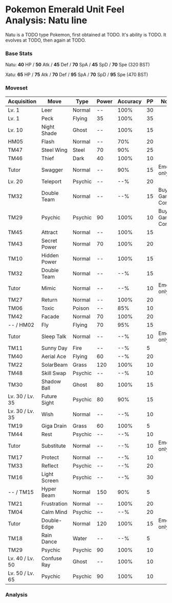 # Pokemon Emerald Unit Feel Analysis: Natu line

Natu is a TODO type Pokemon, first obtained at TODO. It's ability is TODO. It evolves at TODO, then again at TODO.

### Base Stats

Natu: **40** HP / **50** Atk / **45** Def / **70** SpA / **45** SpD / **70** Spe (320 BST)

Xatu: **65** HP / **75** Atk / **70** Def / **95** SpA / **70** SpD / **95** Spe (470 BST)

### Moveset

|Acquisition    |Move        |Type   |Power|Accuracy|PP |Notes                    |
|---            |---         |---    |---  |---     |---|---                      |
|Lv. 1          |Leer        |Normal |--   |100%    |30 |                         |
|Lv. 1          |Peck        |Flying |35   |100%    |35 |                         |
|Lv. 10         |Night Shade |Ghost  |--   |100%    |15 |                         |
|HM05           |Flash       |Normal |--   |70%     |20 |                         |
|TM47           |Steel Wing  |Steel  |70   |90%     |25 |                         |
|TM46           |Thief       |Dark   |40   |100%    |10 |                         |
|Tutor          |Swagger     |Normal |--   |90%     |15 |Emerald only             |
|Lv. 20         |Teleport    |Psychic|--   |--%     |20 |                         |
|TM32           |Double Team |Normal |--   |--%     |15 |Buy at Game Corner       |
|TM29           |Psychic     |Psychic|90   |100%    |10 |Buy at Game Corner       |
|TM45           |Attract     |Normal |--   |100%    |15 |                         |
|TM43           |Secret Power|Normal |70   |100%    |20 |                         |
|TM10           |Hidden Power|Normal |--   |100%    |15 |                         |
|TM32           |Double Team |Normal |--   |--%     |15 |                         |
|Tutor          |Mimic       |Normal |--   |--%     |10 |Emerald only             |
|TM27           |Return      |Normal |--   |100%    |20 |                         |
|TM06           |Toxic       |Poison |--   |85%     |10 |                         |
|TM42           |Facade      |Normal |70   |100%    |20 |                         |
|-- / HM02      |Fly         |Flying |70   |95%     |15 |                         |
|Tutor          |Sleep Talk  |Normal |--   |--%     |10 |Emerald only             |
|TM11           |Sunny Day   |Fire   |--   |--%     |5  |                         |
|TM40           |Aerial Ace  |Flying |60   |--%     |20 |                         |
|TM22           |SolarBeam   |Grass  |120  |100%    |10 |                         |
|TM48           |Skill Swap  |Psychic|--   |--%     |10 |                         |
|TM30           |Shadow Ball |Ghost  |80   |100%    |15 |                         |
|Lv. 30 / Lv. 35|Future Sight|Psychic|80   |90%     |15 |                         |
|Lv. 30 / Lv. 35|Wish        |Normal |--   |--%     |10 |                         |
|TM19           |Giga Drain  |Grass  |60   |100%    |5  |                         |
|TM44           |Rest        |Psychic|--   |--%     |10 |                         |
|Tutor          |Substitute  |Normal |--   |--%     |10 |Emerald only             |
|TM17           |Protect     |Normal |--   |--%     |10 |                         |
|TM33           |Reflect     |Psychic|--   |--%     |20 |                         |
|TM16           |Light Screen|Psychic|--   |--%     |30 |                         |
|-- / TM15      |Hyper Beam  |Normal |150  |90%     |5  |                         |
|TM21           |Frustration |Normal |--   |100%    |20 |                         |
|TM04           |Calm Mind   |Psychic|--   |--%     |20 |                         |
|Tutor          |Double-Edge |Normal |120  |100%    |15 |Emerald only             |
|TM18           |Rain Dance  |Water  |--   |--%     |5  |                         |
|TM29           |Psychic     |Psychic|90   |100%    |10 |                         |
|Lv. 40 / Lv. 50|Confuse Ray |Ghost  |--   |100%    |10 |                         |
|Lv. 50 / Lv. 65|Psychic     |Psychic|90   |100%    |10 |                         |

### Analysis